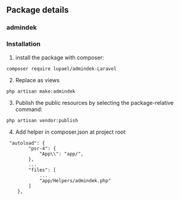 ## Package details


### admindek


### Installation

1. install the package with composer:

```
composer require lupael/admindek-Laravel

```
2. Replace as views

```
php artisan make:admindek

```

3. Publish the public resources by selecting the package-relative command:

```
php artisan vendor:publish

```
4. Add helper in composer.json at project root

```
 "autoload": {
        "psr-4": {
            "App\\": "app/",
        },
        ...
        "files": [
            ...
            "app/Helpers/admindek.php"
        ]
    },

```
